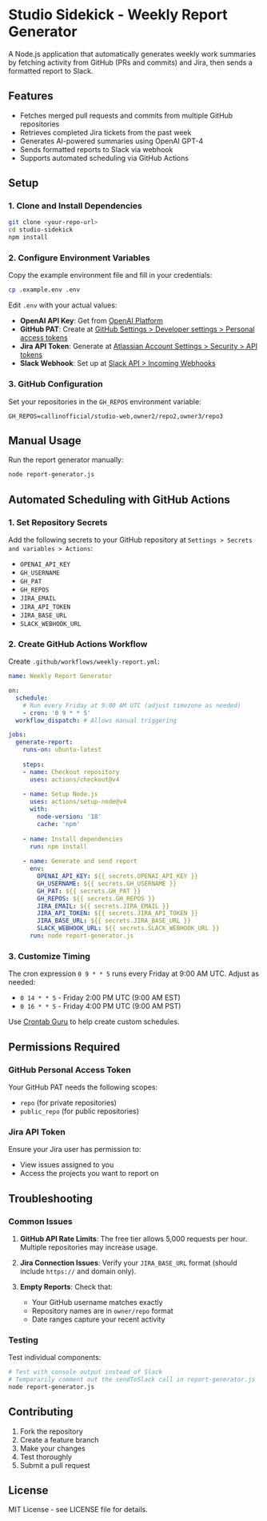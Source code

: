 # Studio Sidekick - Weekly Report Generator

A Node.js application that automatically generates weekly work summaries by fetching activity from GitHub (PRs and commits) and Jira, then sends a formatted report to Slack.

## Features

- Fetches merged pull requests and commits from multiple GitHub repositories
- Retrieves completed Jira tickets from the past week
- Generates AI-powered summaries using OpenAI GPT-4
- Sends formatted reports to Slack via webhook
- Supports automated scheduling via GitHub Actions

## Setup

### 1. Clone and Install Dependencies

```bash
git clone <your-repo-url>
cd studio-sidekick
npm install
```

### 2. Configure Environment Variables

Copy the example environment file and fill in your credentials:

```bash
cp .example.env .env
```

Edit `.env` with your actual values:

- **OpenAI API Key**: Get from [OpenAI Platform](https://platform.openai.com/api-keys)
- **GitHub PAT**: Create at [GitHub Settings > Developer settings > Personal access tokens](https://github.com/settings/tokens)
- **Jira API Token**: Generate at [Atlassian Account Settings > Security > API tokens](https://id.atlassian.com/manage-profile/security/api-tokens)
- **Slack Webhook**: Set up at [Slack API > Incoming Webhooks](https://api.slack.com/messaging/webhooks)

### 3. GitHub Configuration

Set your repositories in the `GH_REPOS` environment variable:
```
GH_REPOS=callinofficial/studio-web,owner2/repo2,owner3/repo3
```

## Manual Usage

Run the report generator manually:

```bash
node report-generator.js
```

## Automated Scheduling with GitHub Actions

### 1. Set Repository Secrets

Add the following secrets to your GitHub repository at `Settings > Secrets and variables > Actions`:

- `OPENAI_API_KEY`
- `GH_USERNAME`
- `GH_PAT`
- `GH_REPOS`
- `JIRA_EMAIL`
- `JIRA_API_TOKEN`
- `JIRA_BASE_URL`
- `SLACK_WEBHOOK_URL`

### 2. Create GitHub Actions Workflow

Create `.github/workflows/weekly-report.yml`:

```yaml
name: Weekly Report Generator

on:
  schedule:
    # Run every Friday at 9:00 AM UTC (adjust timezone as needed)
    - cron: '0 9 * * 5'
  workflow_dispatch: # Allows manual triggering

jobs:
  generate-report:
    runs-on: ubuntu-latest
    
    steps:
    - name: Checkout repository
      uses: actions/checkout@v4
      
    - name: Setup Node.js
      uses: actions/setup-node@v4
      with:
        node-version: '18'
        cache: 'npm'
        
    - name: Install dependencies
      run: npm install
      
    - name: Generate and send report
      env:
        OPENAI_API_KEY: ${{ secrets.OPENAI_API_KEY }}
        GH_USERNAME: ${{ secrets.GH_USERNAME }}
        GH_PAT: ${{ secrets.GH_PAT }}
        GH_REPOS: ${{ secrets.GH_REPOS }}
        JIRA_EMAIL: ${{ secrets.JIRA_EMAIL }}
        JIRA_API_TOKEN: ${{ secrets.JIRA_API_TOKEN }}
        JIRA_BASE_URL: ${{ secrets.JIRA_BASE_URL }}
        SLACK_WEBHOOK_URL: ${{ secrets.SLACK_WEBHOOK_URL }}
      run: node report-generator.js
```

### 3. Customize Timing

The cron expression `0 9 * * 5` runs every Friday at 9:00 AM UTC. Adjust as needed:

- `0 14 * * 5` - Friday 2:00 PM UTC (9:00 AM EST)
- `0 16 * * 5` - Friday 4:00 PM UTC (9:00 AM PST)

Use [Crontab Guru](https://crontab.guru/) to help create custom schedules.

## Permissions Required

### GitHub Personal Access Token

Your GitHub PAT needs the following scopes:
- `repo` (for private repositories)
- `public_repo` (for public repositories)

### Jira API Token

Ensure your Jira user has permission to:
- View issues assigned to you
- Access the projects you want to report on

## Troubleshooting

### Common Issues

1. **GitHub API Rate Limits**: The free tier allows 5,000 requests per hour. Multiple repositories may increase usage.

2. **Jira Connection Issues**: Verify your `JIRA_BASE_URL` format (should include `https://` and domain only).

3. **Empty Reports**: Check that:
   - Your GitHub username matches exactly
   - Repository names are in `owner/repo` format
   - Date ranges capture your recent activity

### Testing

Test individual components:

```bash
# Test with console output instead of Slack
# Temporarily comment out the sendToSlack call in report-generator.js
node report-generator.js
```

## Contributing

1. Fork the repository
2. Create a feature branch
3. Make your changes
4. Test thoroughly
5. Submit a pull request

## License

MIT License - see LICENSE file for details.
